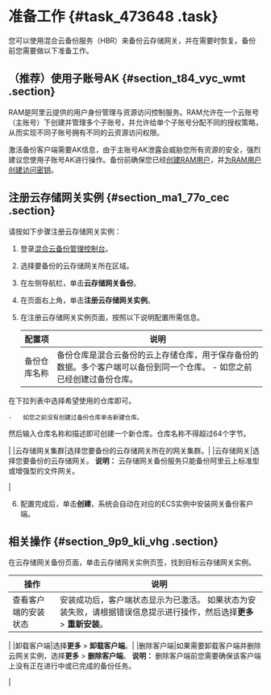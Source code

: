 # 准备工作 {#task_473648 .task}

您可以使用混合云备份服务（HBR）来备份云存储网关，并在需要时恢复。备份前您需要做以下准备工作。

## （推荐）使用子账号AK {#section_t84_vyc_wmt .section}

RAM是阿里云提供的用户身份管理与资源访问控制服务。RAM允许在一个云账号（主账号）下创建并管理多个子账号，并允许给单个子账号分配不同的授权策略，从而实现不同子账号拥有不同的云资源访问权限。

激活备份客户端需要AK信息，由于主账号AK泄露会威胁您所有资源的安全，强烈建议您使用子账号AK进行操作。备份前确保您已经[创建RAM用户](../cn.zh-CN/用户管理/创建RAM用户.md#)，并[为RAM用户创建访问密钥](../cn.zh-CN/安全设置/访问密钥/为RAM用户创建访问密钥.md#)。

## 注册云存储网关实例 {#section_ma1_77o_cec .section}

请按如下步骤注册云存储网关实例：

1.  登录[混合云备份管理控制台](https://hbr.console.aliyun.com)。
2.  选择要备份的云存储网关所在区域。
3.  在左侧导航栏，单击**云存储网关备份**。
4.  在页面右上角，单击**注册云存储网关实例**。
5.  在注册云存储网关实例页面，按照以下说明配置所需信息。 

    |配置项|说明|
    |---|--|
    |备份仓库名称|备份仓库是混合云备份的云上存储仓库，用于保存备份的数据。多个客户端可以备份到同一个仓库。     -   如您之前已经创建过备份仓库。

在下拉列表中选择希望使用的仓库即可。

    -   如您之前没有创建过备份仓库单击新建仓库。

然后输入仓库名称和描述即可创建一个新仓库。仓库名称不得超过64个字节。

 |
    |云存储网关集群|选择您要备份的云存储网关所在的网关集群。|
    |云存储网关|选择您要备份的云存储网关。 **说明：** 云存储网关备份服务只能备份阿里云上标准型或增强型的文件网关。

 |

6.  配置完成后，单击**创建**，系统会自动在对应的ECS实例中安装网关备份客户端。

## 相关操作 {#section_9p9_kli_vhg .section}

在云存储网关备份页面，单击云存储网关实例页签，找到目标云存储网关实例。

|操作|说明|
|--|--|
|查看客户端的安装状态|安装成功后，客户端状态显示为已激活。 如果状态为安装失败，请根据错误信息提示进行操作，然后选择**更多** \> **重新安装**。

 |
|卸载客户端|选择**更多** \> **卸载客户端**。|
|删除客户端|如果需要卸载客户端并删除云网关实例，选择**更多** \> **删除客户端**。 **说明：** 删除客户端前您需要确保该客户端上没有正在进行中或已完成的备份任务。

 |

